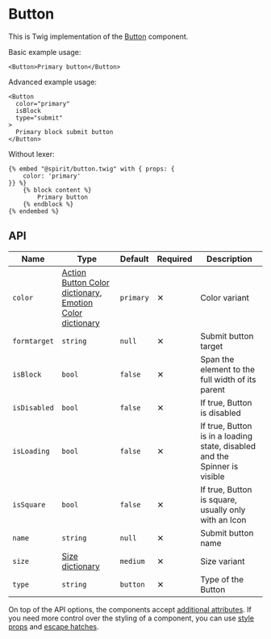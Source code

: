 # Button

This is Twig implementation of the [Button][button] component.

Basic example usage:

```twig
<Button>Primary button</Button>
```

Advanced example usage:

```twig
<Button
  color="primary"
  isBlock
  type="submit"
>
  Primary block submit button
</Button>
```

Without lexer:

```twig
{% embed "@spirit/button.twig" with { props: {
    color: 'primary'
}} %}
    {% block content %}
        Primary button
    {% endblock %}
{% endembed %}
```

## API

| Name         | Type                                                                                             | Default   | Required | Description                                                                |
| ------------ | ------------------------------------------------------------------------------------------------ | --------- | -------- | -------------------------------------------------------------------------- |
| `color`      | [Action Button Color dictionary][dictionary-color], [Emotion Color dictionary][dictionary-color] | `primary` | ✕        | Color variant                                                              |
| `formtarget` | `string`                                                                                         | `null`    | ✕        | Submit button target                                                       |
| `isBlock`    | `bool`                                                                                           | `false`   | ✕        | Span the element to the full width of its parent                           |
| `isDisabled` | `bool`                                                                                           | `false`   | ✕        | If true, Button is disabled                                                |
| `isLoading`  | `bool`                                                                                           | `false`   | ✕        | If true, Button is in a loading state, disabled and the Spinner is visible |
| `isSquare`   | `bool`                                                                                           | `false`   | ✕        | If true, Button is square, usually only with an Icon                       |
| `name`       | `string`                                                                                         | `null`    | ✕        | Submit button name                                                         |
| `size`       | [Size dictionary][dictionary-size]                                                               | `medium`  | ✕        | Size variant                                                               |
| `type`       | `string`                                                                                         | `button`  | ✕        | Type of the Button                                                         |

On top of the API options, the components accept [additional attributes][readme-additional-attributes].
If you need more control over the styling of a component, you can use [style props][readme-style-props]
and [escape hatches][readme-escape-hatches].

[button]: https://github.com/lmc-eu/spirit-design-system/tree/main/packages/web/src/scss/components/Button
[dictionary-color]: https://github.com/lmc-eu/spirit-design-system/tree/main/docs/DICTIONARIES.md#color
[dictionary-size]: https://github.com/lmc-eu/spirit-design-system/tree/main/docs/DICTIONARIES.md#size
[readme-additional-attributes]: https://github.com/lmc-eu/spirit-design-system/blob/main/packages/web-twig/README.md#additional-attributes
[readme-style-props]: https://github.com/lmc-eu/spirit-design-system/blob/main/packages/web-twig/README.md#style-props
[readme-escape-hatches]: https://github.com/lmc-eu/spirit-design-system/blob/main/packages/web-twig/README.md#escape-hatches
